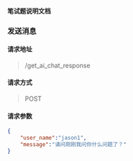 #### 笔试题说明文档

### 发送消息
#### 请求地址
> /get_ai_chat_response
#### 请求方式
> POST
#### 请求参数
``` json
{
    "user_name":"jason1",
    "message":"请问刚刚我问你什么问题了？"
}
```

